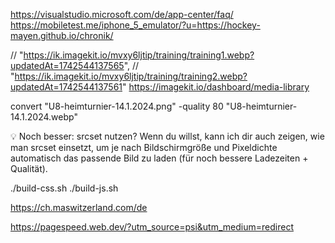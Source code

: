 https://visualstudio.microsoft.com/de/app-center/faq/
https://mobiletest.me/iphone_5_emulator/?u=https://hockey-mayen.github.io/chronik/



// "https://ik.imagekit.io/mvxy6ljtip/training/training1.webp?updatedAt=1742544137565",
// "https://ik.imagekit.io/mvxy6ljtip/training/training2.webp?updatedAt=1742544137561"
https://imagekit.io/dashboard/media-library

convert "U8-heimturnier-14.1.2024.png" -quality 80 "U8-heimturnier-14.1.2024.webp"

💡 Noch besser: srcset nutzen?
Wenn du willst, kann ich dir auch zeigen, wie man srcset einsetzt, 
um je nach Bildschirmgröße und Pixeldichte automatisch das passende Bild zu laden (für noch bessere Ladezeiten + Qualität).


./build-css.sh
./build-js.sh

https://ch.maswitzerland.com/de


https://pagespeed.web.dev/?utm_source=psi&utm_medium=redirect